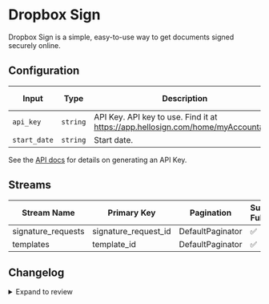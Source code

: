 # Dropbox Sign
Dropbox Sign is a simple, easy-to-use way to get documents signed securely online.

## Configuration

| Input | Type | Description | Default Value |
|-------|------|-------------|---------------|
| `api_key` | `string` | API Key. API key to use. Find it at https://app.hellosign.com/home/myAccount#api |  |
| `start_date` | `string` | Start date.  |  |

See the [API docs](https://developers.hellosign.com/api/reference/authentication/#api-key-management) for details on generating an API Key.

## Streams
| Stream Name | Primary Key | Pagination | Supports Full Sync | Supports Incremental |
|-------------|-------------|------------|---------------------|----------------------|
| signature_requests | signature_request_id | DefaultPaginator | ✅ |  ✅  |
| templates | template_id | DefaultPaginator | ✅ |  ✅  |

## Changelog

<details>
  <summary>Expand to review</summary>

| Version | Date | Pull Request | Subject |
|---------|------|--------------|---------|
| 0.0.1 | 2024-09-20 | | Initial release by [@topefolorunso](https://github.com/topefolorunso) via Connector Builder |

</details>
